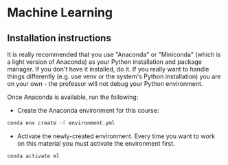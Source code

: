 # Machine Learning

## Installation instructions

It is really recommended that you use "Anaconda" or "Miniconda" (which is a light version of Anaconda) as your Python installation and package manager. If you don't have it installed, do it. If you really want to handle things differently (e.g. use venv or the system's Python installation) you are on your own - the professor will not debug your Python environment.

Once Anaconda is available, run the following:

- Create the Anaconda environment for this course:

```bash
conda env create -f environment.yml
```

- Activate the newly-created environment. Every time you want to work on this material you must activate the environment first.

```bash
conda activate ml
```
